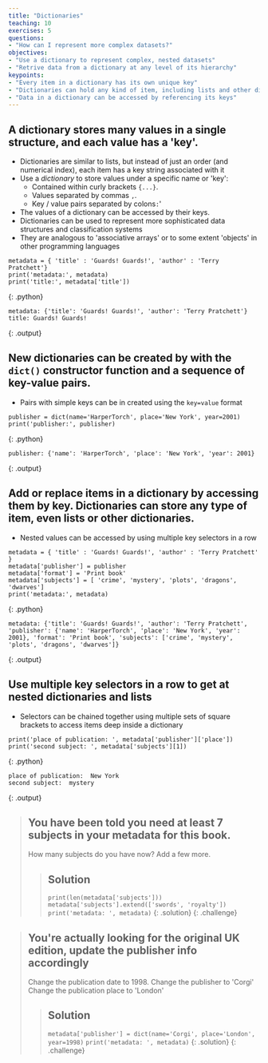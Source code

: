```yaml
---
title: "Dictionaries"
teaching: 10
exercises: 5
questions:
- "How can I represent more complex datasets?"
objectives:
- "Use a dictionary to represent complex, nested datasets"
- "Retrive data from a dictionary at any level of its hierarchy"
keypoints:
- "Every item in a dictionary has its own unique key"
- "Dictionaries can hold any kind of item, including lists and other dictionaries"
- "Data in a dictionary can be accessed by referencing its keys"
---
```


## A dictionary stores many values in a single structure, and each value has a 'key'.

*   Dictionaries are similar to lists, but instead of just an order (and numerical index), each item has a key string associated with it
*   Use a *dictionary* to store values under a specific name or 'key':
    *   Contained within curly brackets `{...}`.
    *   Values separated by commas `,`.
    *   Key / value pairs separated by colons`:`'
* The values of a dictionary can be accessed by their keys.
* Dictionaries can be used to represent more sophisticated data structures and classification systems
* They are analogous to 'associative arrays' or to some extent 'objects' in other programming languages


~~~
metadata = { 'title' : 'Guards! Guards!', 'author' : 'Terry Pratchett'}
print('metadata:', metadata)
print('title:', metadata['title'])
~~~
{: .python}
~~~
metadata: {'title': 'Guards! Guards!', 'author': 'Terry Pratchett'}
title: Guards! Guards!
~~~
{: .output}


## New dictionaries can be created by with the `dict()` constructor function and a sequence of key-value pairs.

*   Pairs with simple keys can be in created using the `key=value` format

~~~
publisher = dict(name='HarperTorch', place='New York', year=2001)
print('publisher:', publisher)
~~~
{: .python}
~~~
publisher: {'name': 'HarperTorch', 'place': 'New York', 'year': 2001}
~~~
{: .output}


##  Add or replace items in a dictionary by accessing them by key. Dictionaries can store any type of item, even lists or other dictionaries.

*   Nested values can be accessed by using multiple key selectors in a row

~~~
metadata = { 'title' : 'Guards! Guards!', 'author' : 'Terry Pratchett' }
metadata['publisher'] = publisher
metadata['format'] = 'Print book'
metadata['subjects'] = [ 'crime', 'mystery', 'plots', 'dragons', 'dwarves']
print('metadata:', metadata)
~~~
{: .python}
~~~
metadata: {'title': 'Guards! Guards!', 'author': 'Terry Pratchett', 'publisher': {'name': 'HarperTorch', 'place': 'New York', 'year': 2001}, 'format': 'Print book', 'subjects': ['crime', 'mystery', 'plots', 'dragons', 'dwarves']}
~~~
{: .output}


## Use multiple key selectors in a row to get at nested dictionaries and lists

*   Selectors can be chained together using multiple sets of square brackets to access items deep inside a dictionary

~~~
print('place of publication: ', metadata['publisher']['place'])
print('second subject: ', metadata['subjects'][1])
~~~
{: .python}
~~~
place of publication:  New York
second subject:  mystery
~~~
{: .output}



> ## You have been told you need at least 7 subjects in your metadata for this book.
>
> How many subjects do you have now?
> Add a few more.
> 
> > ## Solution
> >
> > `print(len(metadata['subjects']))`
> > `metadata['subjects'].extend(['swords', 'royalty'])`
> > `print('metadata: ', metadata)`
> {: .solution}
{: .challenge}


> ## You're actually looking for the original UK edition, update the publisher info accordingly
>
> Change the publication date to 1998.
> Change the publisher to 'Corgi'
> Change the publication place to 'London'
> 
> > ## Solution
> >
> > `metadata['publisher'] = dict(name='Corgi', place='London', year=1998)`
> > `print('metadata: ', metadata)`
> {: .solution}
{: .challenge}


